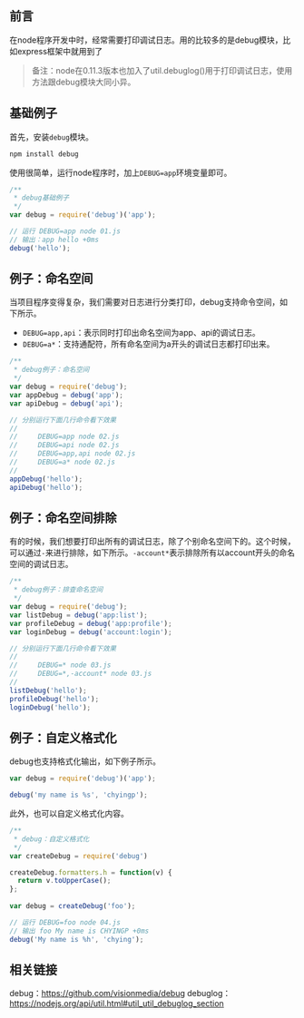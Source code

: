 ## 前言

在node程序开发中时，经常需要打印调试日志。用的比较多的是debug模块，比如express框架中就用到了

>备注：node在0.11.3版本也加入了util.debuglog()用于打印调试日志，使用方法跟debug模块大同小异。

## 基础例子

首先，安装`debug`模块。

```bash
npm install debug
```

使用很简单，运行node程序时，加上`DEBUG=app`环境变量即可。

```javascript
/**
 * debug基础例子
 */
var debug = require('debug')('app');

// 运行 DEBUG=app node 01.js
// 输出：app hello +0ms
debug('hello');
```

## 例子：命名空间

当项目程序变得复杂，我们需要对日志进行分类打印，debug支持命令空间，如下所示。

* `DEBUG=app,api`：表示同时打印出命名空间为app、api的调试日志。
* `DEBUG=a*`：支持通配符，所有命名空间为a开头的调试日志都打印出来。

```javascript
/**
 * debug例子：命名空间
 */
var debug = require('debug');
var appDebug = debug('app');
var apiDebug = debug('api');

// 分别运行下面几行命令看下效果
// 
//     DEBUG=app node 02.js
//     DEBUG=api node 02.js
//     DEBUG=app,api node 02.js
//     DEBUG=a* node 02.js
//     
appDebug('hello');
apiDebug('hello');
```

## 例子：命名空间排除

有的时候，我们想要打印出所有的调试日志，除了个别命名空间下的。这个时候，可以通过`-`来进行排除，如下所示。`-account*`表示排除所有以account开头的命名空间的调试日志。

```javascript
/**
 * debug例子：排查命名空间
 */
var debug = require('debug');
var listDebug = debug('app:list');
var profileDebug = debug('app:profile');
var loginDebug = debug('account:login');

// 分别运行下面几行命令看下效果
// 
//     DEBUG=* node 03.js
//     DEBUG=*,-account* node 03.js
//     
listDebug('hello');
profileDebug('hello');
loginDebug('hello');
```

## 例子：自定义格式化

debug也支持格式化输出，如下例子所示。

```javascript
var debug = require('debug')('app');

debug('my name is %s', 'chyingp');
```

此外，也可以自定义格式化内容。

```javascript
/**
 * debug：自定义格式化
 */
var createDebug = require('debug')

createDebug.formatters.h = function(v) {
  return v.toUpperCase();
};
 
var debug = createDebug('foo');

// 运行 DEBUG=foo node 04.js 
// 输出 foo My name is CHYINGP +0ms
debug('My name is %h', 'chying');
```

## 相关链接

debug：https://github.com/visionmedia/debug
debuglog：https://nodejs.org/api/util.html#util_util_debuglog_section